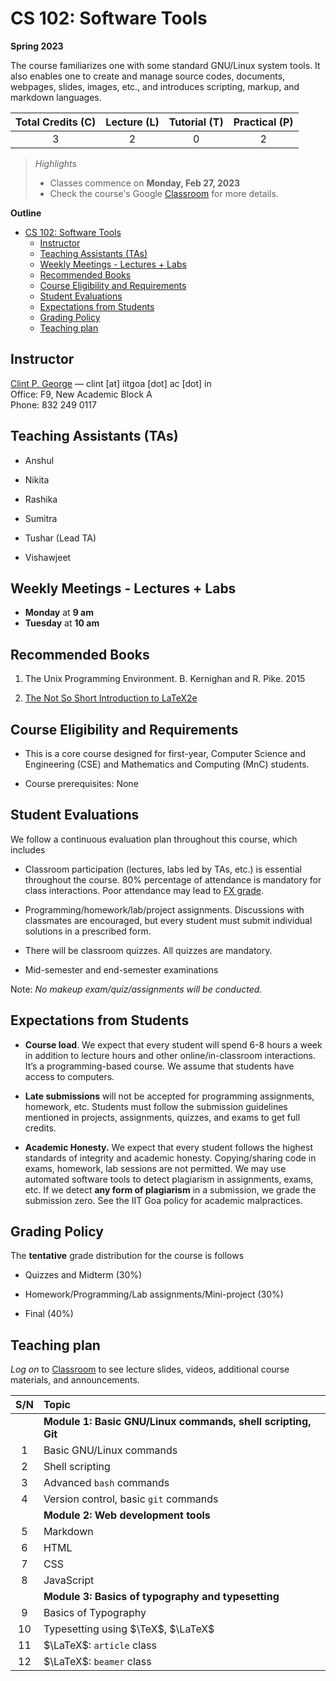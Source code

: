 # CS 102: Software Tools

**Spring 2023**

The course familiarizes one with some standard GNU/Linux system tools. It also enables one to create and manage source codes, documents, webpages, slides, images, etc., and introduces scripting, markup, and markdown languages. 

| Total Credits (C) | Lecture (L) | Tutorial (T) | Practical (P) |
| :---------------: | :---------: | :----------: | :-----------: |
|         3         |      2      |      0       |       2       |


> *Highlights*
> - Classes commence on **Monday, Feb 27, 2023**
> - Check the course's Google [Classroom](https://classroom.google.com/) for more details. 


**Outline**
- [CS 102: Software Tools](#cs-102-software-tools)
  - [Instructor](#instructor)
  - [Teaching Assistants (TAs)](#teaching-assistants-tas)
  - [Weekly Meetings - Lectures + Labs](#weekly-meetings---lectures--labs)
  - [Recommended Books](#recommended-books)
  - [Course Eligibility and Requirements](#course-eligibility-and-requirements)
  - [Student Evaluations](#student-evaluations)
  - [Expectations from Students](#expectations-from-students)
  - [Grading Policy](#grading-policy)
  - [Teaching plan](#teaching-plan)

## Instructor

[Clint P. George](https://www.iitgoa.ac.in/~clint) — clint [at] iitgoa [dot] ac [dot] in <br/>
Office: F9, New Academic Block A <br/>
Phone: 832 249 0117

## Teaching Assistants (TAs)

- Anshul 

- Nikita 

- Rashika

- Sumitra 

- Tushar (Lead TA)

- Vishawjeet 


## Weekly Meetings - Lectures + Labs
  - **Monday** at **9 am**
  - **Tuesday** at **10 am**

## Recommended Books

1. The Unix Programming Environment. B. Kernighan and R. Pike. 2015 

2. [The Not So Short Introduction to LaTeX2e](https://mirror.kku.ac.th/CTAN/info/lshort/english/lshort.pdf) 

## Course Eligibility and Requirements

- This is a core course designed for first-year, Computer Science and Engineering (CSE) and Mathematics and Computing (MnC) students. 
  
- Course prerequisites: None


## Student Evaluations  

We follow a continuous evaluation plan throughout this course, which includes 

- Classroom participation (lectures, labs led by TAs, etc.) is essential throughout the course. 80% percentage of attendance is mandatory for class interactions. Poor attendance may lead to [FX grade](https://iitgoa.ac.in/wp-content/uploads/IIT-Goa-Grading-System-v1-2.pdf). 
  
- Programming/homework/lab/project assignments. Discussions with classmates are encouraged, but every student must submit individual solutions in a prescribed form. 

- There will be classroom quizzes. All quizzes are mandatory. 

- Mid-semester and end-semester examinations

Note: _No makeup exam/quiz/assignments will be conducted._

## Expectations from Students 

- **Course load**. We expect that every student will spend 6-8 hours a week in addition to lecture hours and other online/in-classroom interactions. It’s a programming-based course. We assume that students have access to computers.  

- **Late submissions** will not be accepted for programming assignments, homework, etc. Students must follow the submission guidelines mentioned in projects, assignments, quizzes, and exams to get full credits. 

- **Academic Honesty.** We expect that every student follows the highest standards of integrity and academic honesty. Copying/sharing code in exams, homework, lab sessions are not permitted. We may use automated software tools to detect plagiarism in assignments, exams, etc. If we detect **any form of plagiarism** in a submission, we grade the submission zero. See the IIT Goa policy for academic malpractices. 

## Grading Policy

The **tentative** grade distribution for the course is follows

- Quizzes and Midterm (30%) 

- Homework/Programming/Lab assignments/Mini-project (30%)

- Final (40%)


## Teaching plan

*Log on* to [Classroom](https://classroom.google.com/) to see lecture slides, videos, additional course materials, and announcements.

|  S/N  | Topic                                                        |
| :---: | :----------------------------------------------------------- |
|       | **Module 1: Basic GNU/Linux commands, shell scripting, Git** |
|   1   | Basic GNU/Linux commands                                     |
|   2   | Shell scripting                                              |
|   3   | Advanced `bash` commands                                     |
|   4   | Version control, basic `git` commands                        |
|       | **Module 2: Web development tools**                          |
|   5   | Markdown                                                     |
|   6   | HTML                                                         |
|   7   | CSS                                                          |
|   8   | JavaScript                                                   |
|       | **Module 3: Basics of typography and typesetting**           |
|   9   | Basics of Typography                                         |
|  10   | Typesetting using $\TeX$, $\LaTeX$                             |
|  11   | $\LaTeX$: `article` class                                    |
|  12   | $\LaTeX$: `beamer` class                                     |
 
